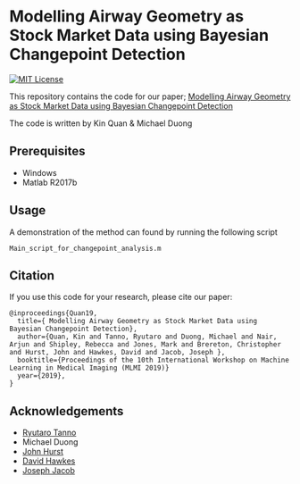 # Modelling Airway Geometry as Stock Market Data using Bayesian Changepoint Detection

[![MIT License](https://img.shields.io/badge/license-MIT-blue.svg)](LICENSE.md)

This repository contains the code for our paper; [Modelling Airway Geometry as Stock Market Data using Bayesian Changepoint Detection](https://arxiv.org/abs/1906.12225)

The code is written by Kin Quan & Michael Duong

## Prerequisites
- Windows
- Matlab R2017b

## Usage

A demonstration of the method can found by running the following script

```
Main_script_for_changepoint_analysis.m
```

## Citation
If you use this code for your research, please cite our paper:
```
@inproceedings{Quan19,
  title={ Modelling Airway Geometry as Stock Market Data using Bayesian Changepoint Detection},
  author={Quan, Kin and Tanno, Ryutaro and Duong, Michael and Nair, Arjun and Shipley, Rebecca and Jones, Mark and Brereton, Christopher and Hurst, John and Hawkes, David and Jacob, Joseph },
  booktitle={Proceedings of the 10th International Workshop on Machine Learning in Medical Imaging (MLMI 2019)}
  year={2019},
}
```

## Acknowledgements

* [Ryutaro Tanno](https://rt416.github.io/)
* Michael Duong
* [John Hurst](https://twitter.com/ProfHurst)
* [David Hawkes](https://scholar.google.co.uk/citations?user=XqcO8foAAAAJ&hl=en) 
* [Joseph Jacob](https://iris.ucl.ac.uk/iris/browse/profile?upi=JJACO76) 

